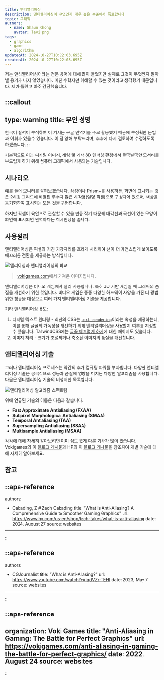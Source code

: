 ```yaml
---
title: 앤티앨리어싱
description: 앤티앨리어싱이 무엇인지 매우 높은 수준에서 폭로합니다
topic: 그래픽
authors:
  - name: Shaun Chong
    avatar: levi.png
tags:
  - graphics
  - game
  - algorithm
updatedAt: 2024-10-27T10:22:03.695Z
createdAt: 2024-10-27T10:22:03.695Z
---
```


저는 앤티앨리어싱이라는 전문 용어에 대해 많이 들었지만 실제로 그것이 무엇인지 알아낼 용기가 나지 않았습니다. 미친 수학자만 이해할 수 있는 것이라고 생각했기 때문입니다. 제가 틀렸고 아주 간단했습니다.

<!--more-->

<!-- prettier-ignore-start -->
::callout
---
type: warning
title: 부인 성명
---
한국어 실력이 부적하여 이 기사는 구글 번역기를 주로 활용했기 때문에 부정확한 문법과 어휘가 있을수 있습니다. 이 점 양해 부탁드리며, 추후에 다시 검토하여 수정하도록 하겠습니다.
::
<!-- prettier-ignore-end -->

기본적으로 이는 디지털 이미지, 게임 및 기타 3D 렌더링 환경에서 들쭉날쭉한 모서리를 부드럽게 하기 위해 컴퓨터 그래픽에서 사용되는 기술입니다.

## 시나리오

예를 들어 모니터를 살펴보겠습니다. 삼성이나 Prism+를 사용하든, 화면에 표시되는 것은 2차원 그리드에 배열된 무수히 많은 사각형(일명 픽셀)으로 구성되어 있으며, 색상을 동기화하여 표시되는 모든 것을 구현합니다.

하지만 픽셀이 육안으로 관찰할 수 있을 만큼 작기 때문에 대각선과 곡선이 있는 모양이 화면에 표시되면 완벽하다는 착시현상을 줍니다.

## 사용원리

앤티앨리어싱은 픽셀의 거친 가장자리를 흐리게 처리하여 선이 더 자연스럽게 보이도록 매끄러운 전환을 제공하는 방식입니다.

![앨리어싱과 앤티앨리어싱의 비교](/images/antialiasing/03_engl-1024x513.jpg)

<!-- 이미지 원본 출처 @ https://vokigames.com/wp-content/uploads/2022/08/03_engl-1024x513.jpg -->

> [vokigames.com](https://vokigames.com/anti-aliasing-in-gaming-the-battle-for-perfect-graphics/)에서 가져온 이미지입니다.

앤티앨리어싱은 비디오 게임에서 널리 사용됩니다. 특히 3D 기반 게임일 때 그래픽의 품질을 개선하기 위한 것입니다. 비디오 게임은 종종 다양한 하드웨어 사양을 가진 더 광범위한 청중을 대상으로 여러 가지 앤티앨리어싱 기술을 제공합니다.

기타 앤티앨리어싱 용도:

1. 디지털 텍스트 렌더링 - 최신의 CSS는 [`text-rendering`](https://developer.mozilla.org/en-US/docs/Web/CSS/text-rendering)이라는 속성을 제공하는데, 이를 통해 글꼴의 가독성을 개선하기 위해 앤티앨리어싱을 사용할지 여부를 지정할 수 있습니다. TailwindCSS에는 [글꼴 매끄럽게 하기](https://tailwindcss.com/docs/font-smoothing)에 대한 페이지도 있습니다.
2. 이미지 처리 - 크기가 조절되거나 축소된 이미지의 품질을 개선합니다.

## 앤티앨리어싱 기술

그러나 앤티앨리어싱 프로세스는 약간의 추가 컴퓨팅 파워를 부과합니다. 다양한 앤티앨리어싱 기술은 궁극적으로 성능과 품질에 영향을 미치는 다양한 알고리즘을 사용합니다. 다음은 앤티앨리어싱 기술의 비철저한 목록입니다.

![앤티앨리어싱 알고리즘 스펙트럼](/images/antialiasing/antialiasing-spectrum.png)

위에 언급된 기술의 이름은 다음과 같습니다.

- **Fast Approximate Antialiasing (FXAA)**
- **Subpixel Morphological Antialiasing (SMAA)**
- **Temporal Antialiasing (TAA)**
- **Supersampling Antialiasing (SSAA)**
- **Multisample Antialiasing (MSAA)**

각각에 대해 자세히 알아보려면 이미 심도 있게 다룬 기사가 많이 있습니다. Vokigames의 이 [블로그 게시물](https://vokigames.com/anti-aliasing-in-gaming-the-battle-for-perfect-graphics/)과 HP의 이 [블로그 게시물](https://www.hp.com/us-en/shop/tech-takes/what-is-anti-aliasing)을 참조하여 개별 기술에 대해 자세히 알아보세요.

## 참고

<!-- prettier-ignore-start -->
::apa-reference
---
authors:
 - Cabading, Z # Zach Cabading
title: "What is Anti-Aliasing? A Comprehensive Guide to Smoother Gaming Graphics"
url: https://www.hp.com/us-en/shop/tech-takes/what-is-anti-aliasing
date: 2024, August 27
source: websites
---
::

::apa-reference
---
authors:
 - CGJournalist
title: "What is Anti-Aliasing?"
url: https://www.youtube.com/watch?v=iqdVZr-TEHI
date: 2023, May 7
source: websites
---
::

::apa-reference
---
organization: Voki Games
title: "Anti-Aliasing in Gaming: The Battle for Perfect Graphics"
url: https://vokigames.com/anti-aliasing-in-gaming-the-battle-for-perfect-graphics/
date: 2022, August 24
source: websites
---
::
<!-- prettier-ignore-end -->
